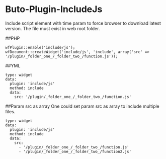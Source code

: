 # Buto-Plugin-IncludeJs

Include script element with time param to force browser to download latest version. The file must exist in web root folder.

##PHP
```
wfPlugin::enable('include/js');
wfDocument::createWidget('include/js', 'include', array('src' => '/plugin/_folder_one_/_folder_two_/function.js'));
```

##YML
```
type: widget
data:
  plugin: 'include/js'
  method: include
  data:
    src: '/plugin/_folder_one_/_folder_two_/function.js'
```

##Param src as array
One could set param src as array to include multiple files.
```
type: widget
data:
  plugin: 'include/js'
  method: include
  data:
    src:
      - '/plugin/_folder_one_/_folder_two_/function.js'
      - '/plugin/_folder_one_/_folder_two_/function2.js'
```
